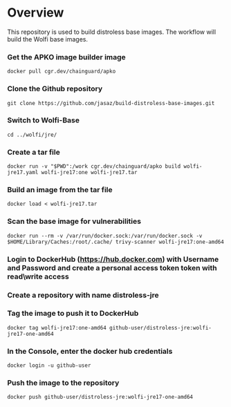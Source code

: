 # Overview

This repository is used to build distroless base images. The workflow will build the Wolfi base images. 

### Get the APKO image builder image
   ```
   docker pull cgr.dev/chainguard/apko
   ```
### Clone the Github repository
  ```
  git clone https://github.com/jasaz/build-distroless-base-images.git
  ```
### Switch to Wolfi-Base
   ``` 
   cd ../wolfi/jre/
   ```
### Create a tar file
   ``` 
   docker run -v "$PWD":/work cgr.dev/chainguard/apko build wolfi-jre17.yaml wolfi-jre17:one wolfi-jre17.tar
   ```
### Build an image from the tar file
   ``` 
   docker load < wolfi-jre17.tar
   ```
### Scan the base image for vulnerabilities
   ```
   docker run --rm -v /var/run/docker.sock:/var/run/docker.sock -v $HOME/Library/Caches:/root/.cache/ trivy-scanner wolfi-jre17:one-amd64
   ```
### Login to DockerHub (https://hub.docker.com) with Username and Password and create a personal access token token with read\write access
### Create a repository with name distroless-jre
### Tag the image to push it to DockerHub
   ```
   docker tag wolfi-jre17:one-amd64 github-user/distroless-jre:wolfi-jre17-one-amd64
   ```
### In the Console, enter the docker hub credentials
   ``` 
   docker login -u github-user
   ```
### Push the image to the repository
   ``` 
   docker push github-user/distroless-jre:wolfi-jre17-one-amd64
   ```
